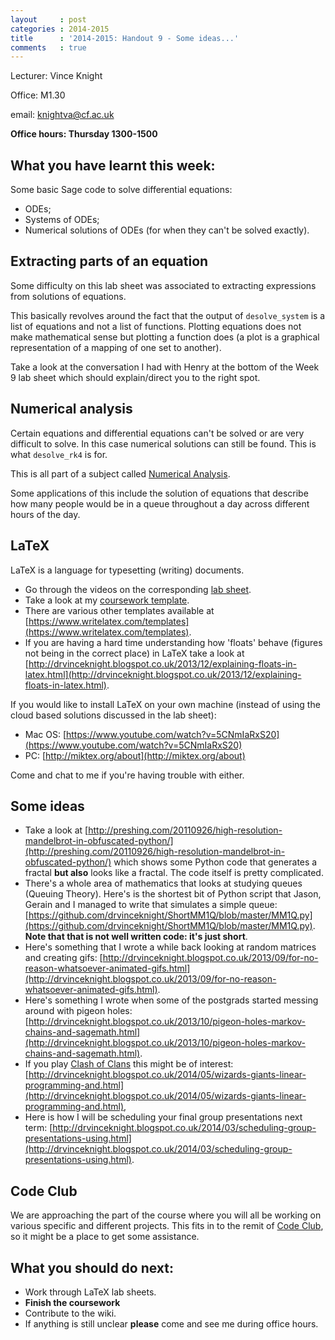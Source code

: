 ```yaml
---
layout     : post
categories : 2014-2015
title      : '2014-2015: Handout 9 - Some ideas...'
comments   : true
---
```

Lecturer: Vince Knight

Office: M1.30

email: knightva@cf.ac.uk

**Office hours: Thursday 1300-1500**

## What you have learnt this week:

Some basic Sage code to solve differential equations:

- ODEs;
- Systems of ODEs;
- Numerical solutions of ODEs (for when they can't be solved exactly).

## Extracting parts of an equation

Some difficulty on this lab sheet was associated to extracting expressions from solutions of equations.

This basically revolves around the fact that the output of `desolve_system` is a list of equations and not a list of functions.
Plotting equations does not make mathematical sense but plotting a function does (a plot is a graphical representation of a mapping of one set to another).

Take a look at the conversation I had with Henry at the bottom of the Week 9 lab sheet which should explain/direct you to the right spot.

## Numerical analysis

Certain equations and differential equations can't be solved or are very difficult to solve. In this case numerical solutions can still be found. This is what `desolve_rk4` is for.

This is all part of a subject called [Numerical Analysis](http://en.wikipedia.org/wiki/Numerical_analysis).

Some applications of this include the solution of equations that describe how many people would be in a queue throughout a day across different hours of the day.

## LaTeX

LaTeX is a language for typesetting (writing) documents.

- Go through the videos on the corresponding [lab sheet]({{site.baseurl}}/LabSheets/Week_10/).
- Take a look at my [coursework template](http://goo.gl/huzjyq).
- There are various other templates available at [https://www.writelatex.com/templates](https://www.writelatex.com/templates).
- If you are having a hard time understanding how 'floats' behave (figures not being in the correct place) in LaTeX take a look at [http://drvinceknight.blogspot.co.uk/2013/12/explaining-floats-in-latex.html](http://drvinceknight.blogspot.co.uk/2013/12/explaining-floats-in-latex.html).

If you would like to install LaTeX on your own machine (instead of using the cloud based solutions discussed in the lab sheet):

- Mac OS: [https://www.youtube.com/watch?v=5CNmIaRxS20](https://www.youtube.com/watch?v=5CNmIaRxS20)
- PC: [http://miktex.org/about](http://miktex.org/about)

Come and chat to me if you're having trouble with either.

## Some ideas

- Take a look at [http://preshing.com/20110926/high-resolution-mandelbrot-in-obfuscated-python/](http://preshing.com/20110926/high-resolution-mandelbrot-in-obfuscated-python/) which shows some Python code that generates a fractal **but also** looks like a fractal. The code itself is pretty complicated.
- There's a whole area of mathematics that looks at studying queues (Queuing Theory). Here's is the shortest bit of Python script that Jason, Gerain and I managed to write that simulates a simple queue: [https://github.com/drvinceknight/ShortMM1Q/blob/master/MM1Q.py](https://github.com/drvinceknight/ShortMM1Q/blob/master/MM1Q.py). **Note that that is not well written code: it's just short**.
- Here's something that I wrote a while back looking at random matrices and creating gifs: [http://drvinceknight.blogspot.co.uk/2013/09/for-no-reason-whatsoever-animated-gifs.html](http://drvinceknight.blogspot.co.uk/2013/09/for-no-reason-whatsoever-animated-gifs.html).
- Here's something I wrote when some of the postgrads started messing around with pigeon holes: [http://drvinceknight.blogspot.co.uk/2013/10/pigeon-holes-markov-chains-and-sagemath.html](http://drvinceknight.blogspot.co.uk/2013/10/pigeon-holes-markov-chains-and-sagemath.html).
- If you play [Clash of Clans](http://www.supercell.net/games/view/clash-of-clans) this might be of interest: [http://drvinceknight.blogspot.co.uk/2014/05/wizards-giants-linear-programming-and.html](http://drvinceknight.blogspot.co.uk/2014/05/wizards-giants-linear-programming-and.html),
- Here is how I will be scheduling your final group presentations next term: [http://drvinceknight.blogspot.co.uk/2014/03/scheduling-group-presentations-using.html](http://drvinceknight.blogspot.co.uk/2014/03/scheduling-group-presentations-using.html).

## Code Club

We are approaching the part of the course where you will all be working on various specific and different projects.
This fits in to the remit of [Code Club](http://cardiffmathematicscodeclub.github.io/sessions.html), so it might be a place to get some assistance.

## What you should do next:

- Work through LaTeX lab sheets.
- **Finish the coursework**
- Contribute to the wiki.
- If anything is still unclear **please** come and see me during office hours.
